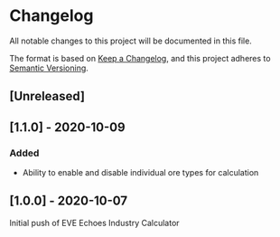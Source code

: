 # Changelog

All notable changes to this project will be documented in this file.

The format is based on [Keep a Changelog](https://keepachangelog.com/en/1.0.0/),
and this project adheres to [Semantic Versioning](https://semver.org/spec/v2.0.0.html).

[//]: # 'Valid sections: Added, Changed, Deprecated, Removed, Fixed, Security'

## [Unreleased]

## [1.1.0] - 2020-10-09

### Added

-   Ability to enable and disable individual ore types for calculation

## [1.0.0] - 2020-10-07

Initial push of EVE Echoes Industry Calculator
